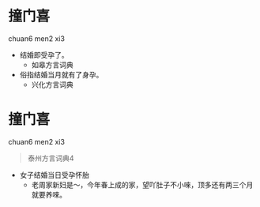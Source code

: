 # 撞门喜
chuan6 men2 xi3
+ 结婚即受孕了。
  * 如皋方言词典
+ 俗指结婚当月就有了身孕。
  * 兴化方言词典

# 撞门喜
chuan6 men2 xi3
> 泰州方言词典4
- 女子结婚当日受孕怀胎
  - 老周家新妇是～，今年春上成的家，望吖肚子不小唻，顶多还有两三个月就要养唻。
